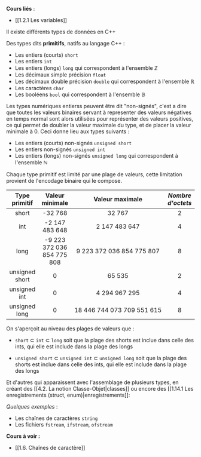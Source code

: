 **Cours liés** : 
- [[1.2.1 Les variables]]

Il existe différents types de données en C++

Des types dits **primitifs**, natifs au langage C++ : 

- Les entiers (courts) `short`
- Les entiers `int`
- Les entiers (longs) `long` qui correspondent à l'ensemble $\mathbb{Z}$ 
- Les décimaux simple précision `float`
- Les décimaux double précision `double` qui correspondent à l'ensemble $\mathbb{R}$
- Les caractères `char`
- Les booléens `bool` qui correspondent à l'ensemble $\mathbb{B}$

Les types numériques entierss peuvent être dit "non-signés", c'est a dire que toutes les valeurs binaires servant à representer des valeurs négatives en temps normal sont alors utilisées pour représenter des valeurs positives, ce qui permet de doubler la valeur maximale du type, et de placer la valeur minimale à 0. Ceci donne lieu aux types suivants : 

- Les entiers (courts) non-signés `unsigned short`
- Les entiers non-signés `unsigned int` 
- Les entiers (longs) non-signés `unsigned long` qui correspondent à l'ensemble $\mathbb{N}$

Chaque type primitif est limité par une plage de valeurs, cette limitation provient de l'encodage binaire qui le compose.

**Type primitif** | Valeur minimale | Valeur maximale | *Nombre d'octets*
:-: | :-: | :-: | :-: 
short |-32 768|32 767| 2
int |-2 147 483 648|2 147 483 647|4
long |-9 223 372 036 854 775 808|9 223 372 036 854 775 807|8
unsigned short |0|65 535|2
unsigned int |0|4 294 967 295|4
unsigned long |0|18 446 744 073 709 551 615|8

On s'aperçoit au niveau des plages de valeurs que : 

- `short` $\subset$ `int` $\subset$ `long` soit que la plage des shorts est inclue dans celle des ints, qui elle est include dans la plage des longs

- `unsigned short` $\subset$ `unsigned int` $\subset$ `unsigned long` soit que la plage des shorts est inclue dans celle des ints, qui elle est include dans la plage des longs

Et d'autres qui apparaissent avec l'assemblage de plusieurs types, en créant des [[4.2. La notion Classe-Objet|classes]] ou encore des [[1.14.1 Les enregistrements (struct, enum)|enregistrements]]: 

*Quelques exemples* :
- Les chaînes de caractères `string`
- Les fichiers `fstream`, `ifstream`, `ofstream`

**Cours à voir :**
- [[1.6. Chaînes de caractère]]



